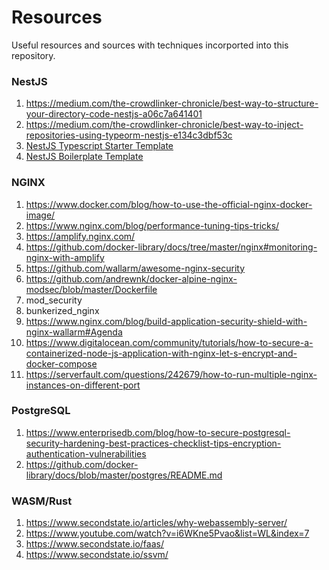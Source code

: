# Resources

Useful resources and sources with techniques incorported into this repository.

### NestJS

1.  https://medium.com/the-crowdlinker-chronicle/best-way-to-structure-your-directory-code-nestjs-a06c7a641401
2.  https://medium.com/the-crowdlinker-chronicle/best-way-to-inject-repositories-using-typeorm-nestjs-e134c3dbf53c
3.  [NestJS Typescript Starter Template](https://github.com/nestjs/typescript-starter/)
4.  [NestJS Boilerplate Template](https://github.com/squareboat/nestjs-boilerplate)

### NGINX

1. https://www.docker.com/blog/how-to-use-the-official-nginx-docker-image/
2. https://www.nginx.com/blog/performance-tuning-tips-tricks/
3. https://amplify.nginx.com/
4. https://github.com/docker-library/docs/tree/master/nginx#monitoring-nginx-with-amplify
5. https://github.com/wallarm/awesome-nginx-security
6. https://github.com/andrewnk/docker-alpine-nginx-modsec/blob/master/Dockerfile
7. mod_security
8. bunkerized_nginx
9. https://www.nginx.com/blog/build-application-security-shield-with-nginx-wallarm#Agenda
10. https://www.digitalocean.com/community/tutorials/how-to-secure-a-containerized-node-js-application-with-nginx-let-s-encrypt-and-docker-compose
11. https://serverfault.com/questions/242679/how-to-run-multiple-nginx-instances-on-different-port

### PostgreSQL

1. https://www.enterprisedb.com/blog/how-to-secure-postgresql-security-hardening-best-practices-checklist-tips-encryption-authentication-vulnerabilities
2. https://github.com/docker-library/docs/blob/master/postgres/README.md

### WASM/Rust

1. https://www.secondstate.io/articles/why-webassembly-server/
2. https://www.youtube.com/watch?v=i6WKne5Pvao&list=WL&index=7
3. https://www.secondstate.io/faas/
4. https://www.secondstate.io/ssvm/
